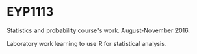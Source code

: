 # EYP1113
Statistics and probability course's work. August-November 2016.

Laboratory work learning to use R for statistical analysis.
